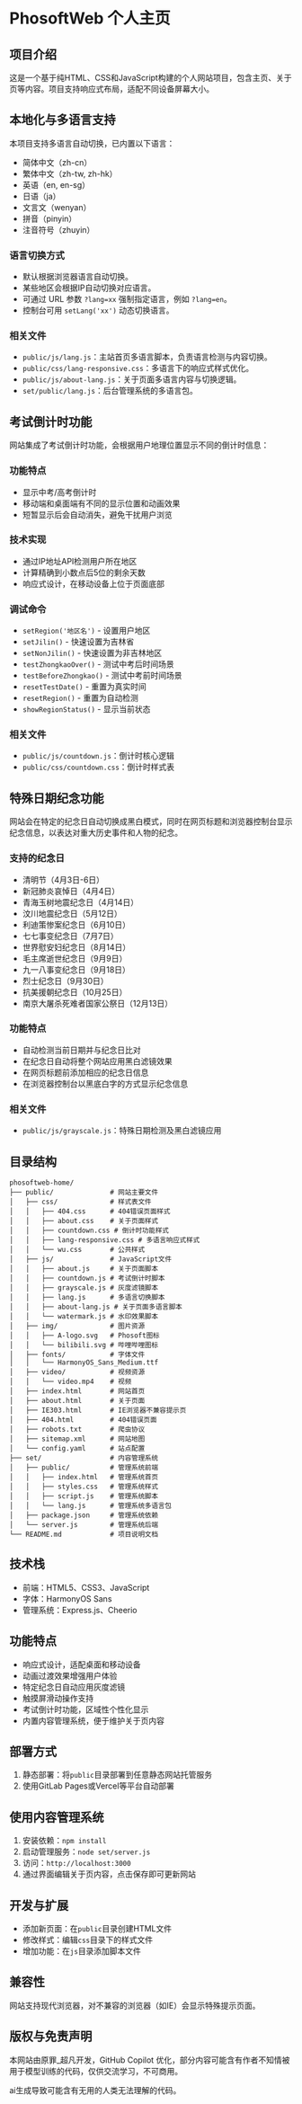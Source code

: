 # PhosoftWeb 个人主页

## 项目介绍

这是一个基于纯HTML、CSS和JavaScript构建的个人网站项目，包含主页、关于页等内容。项目支持响应式布局，适配不同设备屏幕大小。

## 本地化与多语言支持

本项目支持多语言自动切换，已内置以下语言：
- 简体中文（zh-cn）
- 繁体中文（zh-tw, zh-hk）
- 英语（en, en-sg）
- 日语（ja）
- 文言文（wenyan）
- 拼音（pinyin）
- 注音符号（zhuyin）

### 语言切换方式
- 默认根据浏览器语言自动切换。
- 某些地区会根据IP自动切换对应语言。
- 可通过 URL 参数 `?lang=xx` 强制指定语言，例如 `?lang=en`。
- 控制台可用 `setLang('xx')` 动态切换语言。

### 相关文件
- `public/js/lang.js`：主站首页多语言脚本，负责语言检测与内容切换。
- `public/css/lang-responsive.css`：多语言下的响应式样式优化。
- `public/js/about-lang.js`：关于页面多语言内容与切换逻辑。
- `set/public/lang.js`：后台管理系统的多语言包。

## 考试倒计时功能

网站集成了考试倒计时功能，会根据用户地理位置显示不同的倒计时信息：

### 功能特点
- 显示中考/高考倒计时
- 移动端和桌面端有不同的显示位置和动画效果
- 短暂显示后会自动消失，避免干扰用户浏览

### 技术实现
- 通过IP地址API检测用户所在地区
- 计算精确到小数点后5位的剩余天数
- 响应式设计，在移动设备上位于页面底部

### 调试命令
- `setRegion('地区名')` - 设置用户地区
- `setJilin()` - 快速设置为吉林省
- `setNonJilin()` - 快速设置为非吉林地区
- `testZhongkaoOver()` - 测试中考后时间场景
- `testBeforeZhongkao()` - 测试中考前时间场景
- `resetTestDate()` - 重置为真实时间
- `resetRegion()` - 重置为自动检测
- `showRegionStatus()` - 显示当前状态

### 相关文件
- `public/js/countdown.js`：倒计时核心逻辑
- `public/css/countdown.css`：倒计时样式表

## 特殊日期纪念功能

网站会在特定的纪念日自动切换成黑白模式，同时在网页标题和浏览器控制台显示纪念信息，以表达对重大历史事件和人物的纪念。

### 支持的纪念日
- 清明节（4月3日-6日）
- 新冠肺炎哀悼日（4月4日）
- 青海玉树地震纪念日（4月14日）
- 汶川地震纪念日（5月12日）
- 利迪策惨案纪念日（6月10日）
- 七七事变纪念日（7月7日）
- 世界慰安妇纪念日（8月14日）
- 毛主席逝世纪念日（9月9日）
- 九一八事变纪念日（9月18日）
- 烈士纪念日（9月30日）
- 抗美援朝纪念日（10月25日）
- 南京大屠杀死难者国家公祭日（12月13日）

### 功能特点
- 自动检测当前日期并与纪念日比对
- 在纪念日自动将整个网站应用黑白滤镜效果
- 在网页标题前添加相应的纪念日信息
- 在浏览器控制台以黑底白字的方式显示纪念信息

### 相关文件
- `public/js/grayscale.js`：特殊日期检测及黑白滤镜应用

## 目录结构

```
phosoftweb-home/
├── public/              # 网站主要文件
│   ├── css/             # 样式表文件
│   │   ├── 404.css      # 404错误页面样式
│   │   ├── about.css    # 关于页面样式
│   │   ├── countdown.css # 倒计时功能样式
│   │   ├── lang-responsive.css # 多语言响应式样式
│   │   └── wu.css       # 公共样式
│   ├── js/              # JavaScript文件
│   │   ├── about.js     # 关于页面脚本
│   │   ├── countdown.js # 考试倒计时脚本
│   │   ├── grayscale.js # 灰度滤镜脚本
│   │   ├── lang.js      # 多语言切换脚本
│   │   ├── about-lang.js # 关于页面多语言脚本
│   │   └── watermark.js # 水印效果脚本
│   ├── img/             # 图片资源
│   │   ├── A-logo.svg   # Phosoft图标
│   │   └── bilibili.svg # 哔哩哔哩图标
│   ├── fonts/           # 字体文件
│   │   └── HarmonyOS_Sans_Medium.ttf
│   ├── video/           # 视频资源
│   │   └── video.mp4    # 视频
│   ├── index.html       # 网站首页
│   ├── about.html       # 关于页面
│   ├── IE303.html       # IE浏览器不兼容提示页
│   ├── 404.html         # 404错误页面
│   ├── robots.txt       # 爬虫协议
│   ├── sitemap.xml      # 网站地图
│   └── config.yaml      # 站点配置
├── set/                 # 内容管理系统
│   ├── public/          # 管理系统前端
│   │   ├── index.html   # 管理系统首页
│   │   ├── styles.css   # 管理系统样式
│   │   ├── script.js    # 管理系统脚本
│   │   └── lang.js      # 管理系统多语言包
│   ├── package.json     # 管理系统依赖
│   └── server.js        # 管理系统后端
└── README.md            # 项目说明文档
```


## 技术栈

- 前端：HTML5、CSS3、JavaScript
- 字体：HarmonyOS Sans
- 管理系统：Express.js、Cheerio

## 功能特点

- 响应式设计，适配桌面和移动设备
- 动画过渡效果增强用户体验
- 特定纪念日自动应用灰度滤镜
- 触摸屏滑动操作支持
- 考试倒计时功能，区域性个性化显示
- 内置内容管理系统，便于维护关于页内容

## 部署方式

1. 静态部署：将`public`目录部署到任意静态网站托管服务
2. 使用GitLab Pages或Vercel等平台自动部署

## 使用内容管理系统

1. 安装依赖：`npm install`
2. 启动管理服务：`node set/server.js`
3. 访问：`http://localhost:3000`
4. 通过界面编辑关于页内容，点击保存即可更新网站

## 开发与扩展

- 添加新页面：在`public`目录创建HTML文件
- 修改样式：编辑`css`目录下的样式文件
- 增加功能：在`js`目录添加脚本文件
## 兼容性

网站支持现代浏览器，对不兼容的浏览器（如IE）会显示特殊提示页面。

## 版权与免责声明

本网站由原罪_超凡开发，GitHub Copilot 优化，部分内容可能含有作者不知情被用于模型训练的代码，仅供交流学习，不可商用。

ai生成导致可能含有无用的人类无法理解的代码。